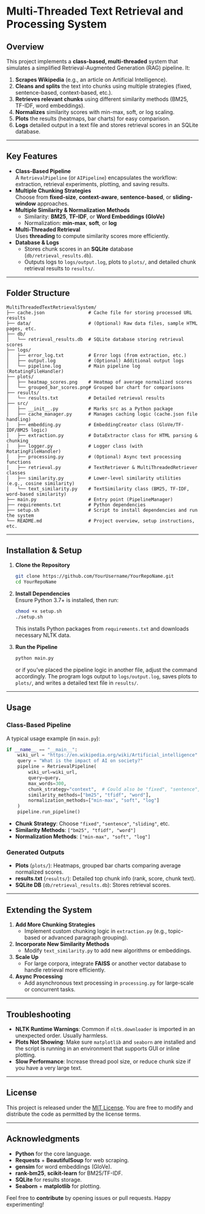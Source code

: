 # Multi-Threaded Text Retrieval and Processing System

## Overview
This project implements a **class-based, multi-threaded** system that simulates a simplified Retrieval-Augmented Generation (RAG) pipeline. It:

1. **Scrapes Wikipedia** (e.g., an article on Artificial Intelligence).
2. **Cleans and splits** the text into chunks using multiple strategies (fixed, sentence-based, context-based, etc.).
3. **Retrieves relevant chunks** using different similarity methods (BM25, TF-IDF, word embeddings).
4. **Normalizes** similarity scores with min-max, soft, or log scaling.
5. **Plots** the results (heatmaps, bar charts) for easy comparison.
6. **Logs** detailed output in a text file and stores retrieval scores in an SQLite database.

---

## Key Features
- **Class-Based Pipeline**  
  A `RetrievalPipeline` (or `AIPipeline`) encapsulates the workflow: extraction, retrieval experiments, plotting, and saving results.
- **Multiple Chunking Strategies**  
  Choose from **fixed-size**, **context-aware**, **sentence-based**, or **sliding-window** approaches.
- **Multiple Similarity & Normalization Methods**  
  - Similarity: **BM25**, **TF-IDF**, or **Word Embeddings (GloVe)**  
  - Normalization: **min-max**, **soft**, or **log**  
- **Multi-Threaded Retrieval**  
  Uses **threading** to compute similarity scores more efficiently.  
- **Database & Logs**  
  - Stores chunk scores in an **SQLite** database (`db/retrieval_results.db`).  
  - Outputs logs to `logs/output.log`, plots to `plots/`, and detailed chunk retrieval results to `results/`.

---

## Folder Structure

```
MultiThreadedTextRetrievalSystem/
├── cache.json                # Cache file for storing processed URL results
├── data/                     # (Optional) Raw data files, sample HTML pages, etc.
├── db/
│   └── retrieval_results.db  # SQLite database storing retrieval scores
├── logs/
│   ├── error_log.txt         # Error logs (from extraction, etc.)
│   ├── output.log            # (Optional) Additional output logs
│   └── pipeline.log          # Main pipeline log (RotatingFileHandler)
├── plots/
│   ├── heatmap_scores.png    # Heatmap of average normalized scores
│   └── grouped_bar_scores.png# Grouped bar chart for comparisons
├── results/
│   └── results.txt           # Detailed retrieval results
├── src/
│   ├── __init__.py           # Marks src as a Python package
│   ├── cache_manager.py      # Manages caching logic (cache.json file handling)
│   ├── embedding.py          # EmbeddingCreator class (GloVe/TF-IDF/BM25 logic)
│   ├── extraction.py         # DataExtractor class for HTML parsing & chunking
│   ├── logger.py             # Logger class (with RotatingFileHandler)
│   ├── processing.py         # (Optional) Async text processing functions
│   ├── retrieval.py          # TextRetriever & MultiThreadedRetriever classes
│   ├── similarity.py         # Lower-level similarity utilities (e.g., cosine similarity)
│   └── text_similarity.py    # TextSimilarity class (BM25, TF-IDF, word-based similarity)
├── main.py                   # Entry point (PipelineManager)
├── requirements.txt          # Python dependencies
├── setup.sh                  # Script to install dependencies and run the system
└── README.md                 # Project overview, setup instructions, etc.

```

---

## Installation & Setup

1. **Clone the Repository**  
   ```bash
   git clone https://github.com/YourUsername/YourRepoName.git
   cd YourRepoName
   ```

2. **Install Dependencies**  
   Ensure Python 3.7+ is installed, then run:
   ```bash
   chmod +x setup.sh
   ./setup.sh
   ```
   This installs Python packages from `requirements.txt` and downloads necessary NLTK data.

3. **Run the Pipeline**  
   ```bash
   python main.py
   ```
   or if you’ve placed the pipeline logic in another file, adjust the command accordingly. The program logs output to `logs/output.log`, saves plots to `plots/`, and writes a detailed text file in `results/`.

---

## Usage

### **Class-Based Pipeline**
A typical usage example (in `main.py`):
```python
if __name__ == "__main__":
    wiki_url = "https://en.wikipedia.org/wiki/Artificial_intelligence"
    query = "What is the impact of AI on society?"
    pipeline = RetrievalPipeline(
        wiki_url=wiki_url,
        query=query,
        max_words=300,
        chunk_strategy="context",  # Could also be "fixed", "sentence", "sliding"
        similarity_methods=["bm25", "tfidf", "word"],
        normalization_methods=["min-max", "soft", "log"]
    )
    pipeline.run_pipeline()
```
- **Chunk Strategy**: Choose `"fixed"`, `"sentence"`, `"sliding"`, etc.  
- **Similarity Methods**: `["bm25", "tfidf", "word"]`  
- **Normalization Methods**: `["min-max", "soft", "log"]`

### **Generated Outputs**
- **Plots** (`plots/`): Heatmaps, grouped bar charts comparing average normalized scores.  
- **results.txt** (`results/`): Detailed top chunk info (rank, score, chunk text).  
- **SQLite DB** (`db/retrieval_results.db`): Stores retrieval scores.  

---

## Extending the System

1. **Add More Chunking Strategies**  
   - Implement custom chunking logic in `extraction.py` (e.g., topic-based or advanced paragraph grouping).
2. **Incorporate New Similarity Methods**  
   - Modify `text_similarity.py` to add new algorithms or embeddings.
3. **Scale Up**  
   - For large corpora, integrate **FAISS** or another vector database to handle retrieval more efficiently.
4. **Async Processing**  
   - Add asynchronous text processing in `processing.py` for large-scale or concurrent tasks.

---

## Troubleshooting
 
- **NLTK Runtime Warnings**: Common if `nltk.downloader` is imported in an unexpected order. Usually harmless.  
- **Plots Not Showing**: Make sure `matplotlib` and `seaborn` are installed and the script is running in an environment that supports GUI or inline plotting.  
- **Slow Performance**: Increase thread pool size, or reduce chunk size if you have a very large text.

---

## License
This project is released under the [MIT License](LICENSE). You are free to modify and distribute the code as permitted by the license terms.

---

## Acknowledgments
- **Python** for the core language.
- **Requests** + **BeautifulSoup** for web scraping.
- **gensim** for word embeddings (GloVe).
- **rank-bm25**, **scikit-learn** for BM25/TF-IDF.
- **SQLite** for results storage.
- **Seaborn** + **matplotlib** for plotting.

Feel free to **contribute** by opening issues or pull requests. Happy experimenting!

